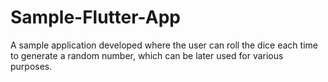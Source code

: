 # Sample-Flutter-App
A sample application developed where the user can roll the dice each time to generate a random number, which can be later used for various purposes.
